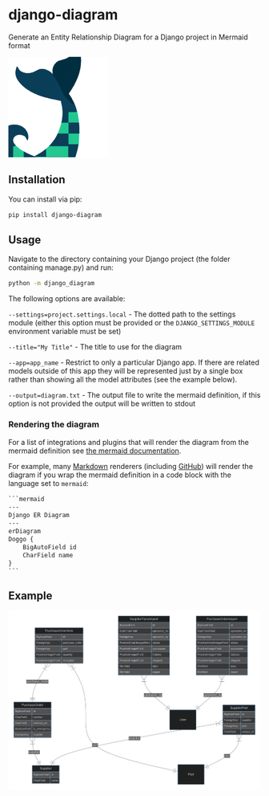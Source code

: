 # django-diagram
Generate an Entity Relationship Diagram for a Django project in Mermaid format

![logo](docs/images/logo.png)

## Installation

You can install via pip:

```bash
pip install django-diagram
```

## Usage

Navigate to the directory containing your Django project (the folder containing manage.py) and run:

```bash
python -m django_diagram
```

The following options are available:

`--settings=project.settings.local` - The dotted path to the settings module
(either this option must be provided or the `DJANGO_SETTINGS_MODULE` environment
variable must be set)

`--title="My Title"` - The title to use for the diagram

`--app=app_name` - Restrict to only a particular Django app. If there are
related models outside of this app they will be represented just by a single box
rather than showing all the model attributes (see the example below).

`--output=diagram.txt` - The output file to write the mermaid definition,
if this option is not provided the output will be written to stdout

### Rendering the diagram

For a list of integrations and plugins that will render the diagram from the
mermaid definition see [the mermaid documentation](https://mermaid.js.org/ecosystem/integrations.html).

For example, many [Markdown](https://www.markdownguide.org/basic-syntax/) renderers
(including [GitHub](https://docs.github.com/en/get-started/writing-on-github/working-with-advanced-formatting/creating-diagrams))
will render the diagram if you wrap the mermaid definition in a code block with the language set to `mermaid`:

````
```mermaid
---
Django ER Diagram
---
erDiagram
Doggo {
    BigAutoField id
    CharField name
}
```
````

## Example

![Example Diagram](docs/images/example.svg)
